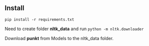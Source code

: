 Install
-------

`pip install -r requirements.txt`


Need to create folder **nltk_data** 
and run 
       `python -m nltk.downloader`

Download **punkt** from  Models to the nltk_data folder.
